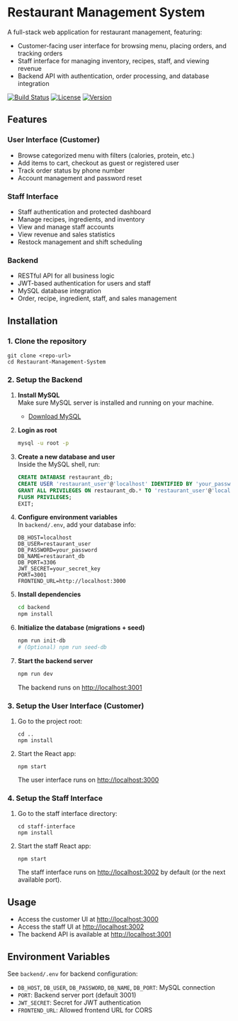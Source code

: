 # Restaurant Management System

A full-stack web application for restaurant management, featuring:
- Customer-facing user interface for browsing menu, placing orders, and tracking orders
- Staff interface for managing inventory, recipes, staff, and viewing revenue
- Backend API with authentication, order processing, and database integration

[![Build Status](https://img.shields.io/badge/build-passing-brightgreen.svg)](https://example.com)
[![License](https://img.shields.io/badge/license-MIT-blue.svg)](https://opensource.org/licenses/MIT)
[![Version](https://img.shields.io/badge/version-1.0.0-orange.svg)](https://example.com)

## Features

### User Interface (Customer)
- Browse categorized menu with filters (calories, protein, etc.)
- Add items to cart, checkout as guest or registered user
- Track order status by phone number
- Account management and password reset

### Staff Interface
- Staff authentication and protected dashboard
- Manage recipes, ingredients, and inventory
- View and manage staff accounts
- View revenue and sales statistics
- Restock management and shift scheduling

### Backend
- RESTful API for all business logic
- JWT-based authentication for users and staff
- MySQL database integration
- Order, recipe, ingredient, staff, and sales management

## Installation

### 1. Clone the repository
```
git clone <repo-url>
cd Restaurant-Management-System
```

### 2. Setup the Backend

1. **Install MySQL**  
   Make sure MySQL server is installed and running on your machine.  

   - [Download MySQL](https://dev.mysql.com/downloads/installer/)  

2. **Login as root**  
   ```bash
   mysql -u root -p
   ```

3. **Create a new database and user**  
   Inside the MySQL shell, run:
   ```sql
   CREATE DATABASE restaurant_db;
   CREATE USER 'restaurant_user'@'localhost' IDENTIFIED BY 'your_password';
   GRANT ALL PRIVILEGES ON restaurant_db.* TO 'restaurant_user'@'localhost';
   FLUSH PRIVILEGES;
   EXIT;
   ```

4. **Configure environment variables**  
   In `backend/.env`, add your database info:
   ```
   DB_HOST=localhost
   DB_USER=restaurant_user
   DB_PASSWORD=your_password
   DB_NAME=restaurant_db
   DB_PORT=3306
   JWT_SECRET=your_secret_key
   PORT=3001
   FRONTEND_URL=http://localhost:3000
   ```

5. **Install dependencies**  
   ```bash
   cd backend
   npm install
   ```

6. **Initialize the database (migrations + seed)**  
   ```bash
   npm run init-db
   # (Optional) npm run seed-db
   ```

7. **Start the backend server**  
   ```bash
   npm run dev
   ```
   The backend runs on [http://localhost:3001](http://localhost:3001)


### 3. Setup the User Interface (Customer)
1. Go to the project root:
   ```
   cd ..
   npm install
   ```
2. Start the React app:
   ```
   npm start
   ```
   The user interface runs on [http://localhost:3000](http://localhost:3000)

### 4. Setup the Staff Interface
1. Go to the staff interface directory:
   ```
   cd staff-interface
   npm install
   ```
2. Start the staff React app:
   ```
   npm start
   ```
   The staff interface runs on [http://localhost:3002](http://localhost:3002) by default (or the next available port).

## Usage
- Access the customer UI at [http://localhost:3000](http://localhost:3000)
- Access the staff UI at [http://localhost:3002](http://localhost:3002)
- The backend API is available at [http://localhost:3001](http://localhost:3001)

## Environment Variables
See `backend/.env` for backend configuration:
- `DB_HOST`, `DB_USER`, `DB_PASSWORD`, `DB_NAME`, `DB_PORT`: MySQL connection
- `PORT`: Backend server port (default 3001)
- `JWT_SECRET`: Secret for JWT authentication
- `FRONTEND_URL`: Allowed frontend URL for CORS
